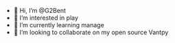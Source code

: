 - 👋 Hi, I’m @G2Bent
- 👀 I’m interested in play
- 🌱 I’m currently learning manage
- 💞️ I’m looking to collaborate on my open source Vantpy

<!---
G2Bent/G2Bent is a ✨ special ✨ repository because its `README.md` (this file) appears on your GitHub profile.
You can click the Preview link to take a look at your changes.
--->
